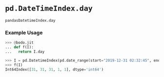 # `pd.DateTimeIndex.day`

`pandasDatetimeIndex.day`

### Example Usage

```py
>>> @bodo.jit
... def f(I):
...   return I.day

>>> I = pd.DatetimeIndex(pd.date_range(start="2019-12-31 02:32:45", end="2020-01-01 19:12:05", periods=5))
>>> f(I)
Int64Index([31, 31, 31, 1, 1], dtype='int64')
```

